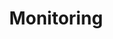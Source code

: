 ---
# An instance of the Featurette widget.
# Documentation: https://wowchemy.com/docs/page-builder/
widget: featurette

# This file represents a page section.
headless: true

# Order that this section appears on the page.
weight: 30

title: Monitoring
subtitle:

# Showcase personal skills or business features.
# - Add/remove as many `feature` blocks below as you like.
# - For available icons, see: https://wowchemy.com/docs/page-builder/#icons

feature:

- name: Datadog
  icon: datadog
  icon_pack: custom

- name: Grafana
  icon: grafana
  icon_pack: custom

- name: Prometheus
  icon: prometheus
  icon_pack: custom

- name: Loki
  icon: loki
  icon_pack: custom

- name: Tempo
  icon: tempo
  icon_pack: custom

- name: Jaeger
  icon: jaeger
  icon_pack: custom

- name: OpenTelemetry
  icon: opentelemetry
  icon_pack: custom
---